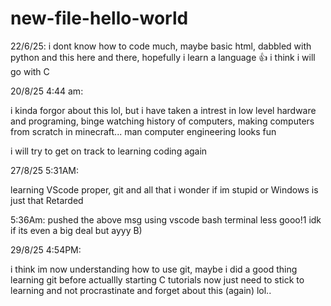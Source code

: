 # new-file-hello-world

22/6/25:
i dont know how to code much, maybe basic html, dabbled with python and this here and there, hopefully i learn a language 👍
i think i will go with C

20/8/25 4:44 am:

i kinda forgor about this lol, but i have taken a intrest in low level hardware and programing, binge watching history of computers, making computers from scratch in minecraft... man computer engineering looks fun

i will try to get on track to learning coding again 

27/8/25 5:31AM:

learning VScode proper, git and all that
i wonder if im stupid or Windows is just that Retarded

5:36Am:
pushed the above msg using vscode bash terminal less gooo!1
idk if its even a big deal but ayyy B)


29/8/25 4:54PM:

i think im now understanding how to use git, maybe i did a good thing learning git before actuallly starting C tutorials 
now just need to stick to learning and not procrastinate and forget about this (again) lol..
